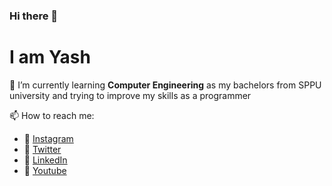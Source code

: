 ### Hi there 👋

 I am Yash
============
🌱 I’m currently learning **Computer Engineering** as my bachelors from SPPU university
and trying to improve my skills as a programmer

📫 How to reach me:
* 📸 [Instagram](https://www.instagram.com/hunt092/)
* 📱  [Twitter](https://twitter.com/Hunt092)
* 📝 [LinkedIn](https://www.linkedin.com/in/hunt92/)
* 📂 [Youtube](https://www.youtube.com/channel/UCTRvyi-eC4qJKd9l9bvbsQQ/)
<!--
**Hunt092/Hunt092** is a ✨ _special_ ✨ repository because its `README.md` (this file) appears on your GitHub profile.

Here are some ideas to get you started:

- 🔭 I’m currently working on ...
- 🌱 I’m currently learning ...
- 👯 I’m looking to collaborate on ...
- 🤔 I’m looking for help with ...
- 💬 Ask me about ...
- 📫 How to reach me: ...
- 😄 Pronouns: ...
- ⚡ Fun fact: ...
-->
